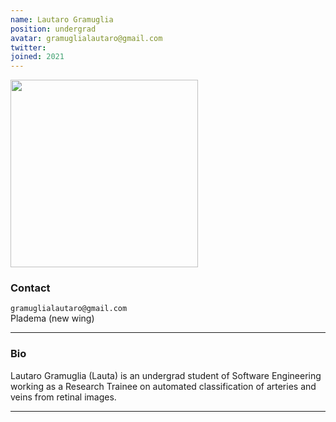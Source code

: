 ```yaml
---
name: Lautaro Gramuglia
position: undergrad
avatar: gramuglialautaro@gmail.com
twitter:
joined: 2021
---
```


<img width="300" src="{{site.baseurl}}/images/people/{{page.avatar}}" data-action="zoom">

### Contact

<i class="fa fa-envelope-o"></i> `gramuglialautaro@gmail.com` <br>
<i class="fa fa-building"></i> Pladema (new wing) <br>

<hr>

### Bio

Lautaro Gramuglia (Lauta) is an undergrad student of Software Engineering working as a Research Trainee on automated classification of arteries and veins from retinal images.

<hr>